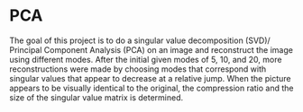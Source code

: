 # PCA

The goal of this project is to do a singular value decomposition (SVD)/ Principal Component Analysis (PCA) on an image and reconstruct the image using different modes. After the initial given modes of 5, 10, and 20, more reconstructions were made by choosing modes that correspond with singular values that appear to decrease at a relative jump. When the picture appears to be visually identical to the original, the compression ratio and the size of the singular value matrix is determined.
